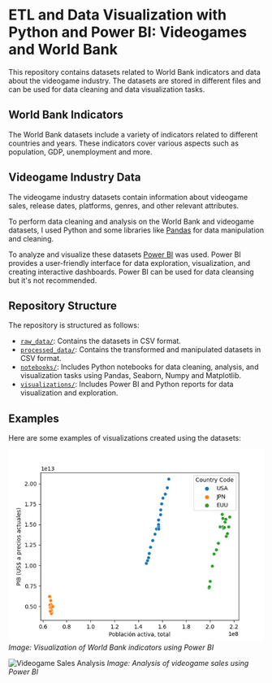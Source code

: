 # ETL and Data Visualization with Python and Power BI: Videogames and World Bank

This repository contains datasets related to World Bank indicators and data about the videogame industry. The datasets are stored in different files and can be used for data cleaning and data visualization tasks.

## World Bank Indicators

The World Bank datasets include a variety of indicators related to different countries and years. These indicators cover various aspects such as population, GDP, unemployment and more. 

## Videogame Industry Data

The videogame industry datasets contain information about videogame sales, release dates, platforms, genres, and other relevant attributes. 

To perform data cleaning and analysis on the World Bank and videogame datasets, I used Python and some libraries like [Pandas](https://pandas.pydata.org/) for data manipulation and cleaning. 

To analyze and visualize these datasets [Power BI](https://powerbi.microsoft.com/) was used. Power BI provides a user-friendly interface for data exploration, visualization, and creating interactive dashboards. Power BI can be used for data cleansing but it's not recommended.

## Repository Structure

The repository is structured as follows:

- [`raw_data/`](raw_data/): Contains the datasets in CSV format.
- [`processed_data/`](processed_data/): Contains the transformed and manipulated datasets in CSV format.
- [`notebooks/`](notebooks/): Includes Python notebooks for data cleaning, analysis, and visualization tasks using Pandas, Seaborn, Numpy and Matplotlib.
- [`visualizations/`](visualizations/): Includes Power BI and Python reports for data visualization and exploration.

## Examples

Here are some examples of visualizations created using the datasets:

![Correlation between GDP and Population](.\visualizations\gdp-population-scatterplot.png)
*Image: Visualization of World Bank indicators using Power BI*

![Videogame Sales Analysis](power_bi_reports/videogame_sales_analysis.png)
*Image: Analysis of videogame sales using Power BI*



